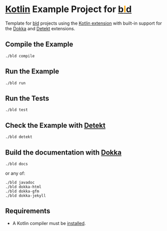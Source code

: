 # [Kotlin](https://kotlinlang.org/) Example Project for [b<span style="color:orange">l</span>d](https://rife2.com/bld)

Template for [bld](https://rife2.com/bld) projects using the [Kotlin extension](https://github.com/rife2/bld-kotlin) with built-in support for the [Dokka](https://github.com/rife2/bld-dokka) and [Detekt](https://github.com/rife2/bld-detekt) extensions.

## Compile the Example

```console
./bld compile
```

## Run the Example

```console
./bld run
```

## Run the Tests

```console
./bld test
```

## Check the Example with [Detekt](https://detekt.dev/)

```console
./bld detekt
```

## Build the documentation with [Dokka](https://github.com/Kotlin/dokka)

```console
./bld docs
```

or any of:

```console
./bld javadoc
./bld dokka-html
./bld dokka-gfm
./bld dokka-jekyll
```

## Requirements

- A Kotlin compiler must be [installed](https://github.com/rife2/bld-kotlin?tab=readme-ov-file#kotlin-compiler-requirement).